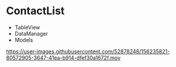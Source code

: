 # ContactList

- TableView
- DataManager
- Models

https://user-images.githubusercontent.com/52878248/156235821-80572905-3647-41ea-b914-dfef30a1672f.mov
